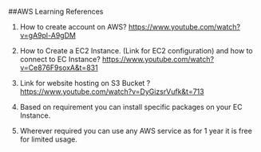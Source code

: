 ##AWS Learning References

1. How to create account on AWS?
	https://www.youtube.com/watch?v=gA9pl-A9gDM

2. How to Create a EC2 Instance. (Link for EC2 configuration) and how to connect to EC Instance? 
	https://www.youtube.com/watch?v=Ce876F9soxA&t=831 

3. Link for website hosting on S3 Bucket ?
	https://www.youtube.com/watch?v=DyGizsrVufk&t=713

4. Based on requirement you can install specific packages on your EC Instance.

5. Wherever required you can use any AWS service as for 1 year it is free for limited usage.
